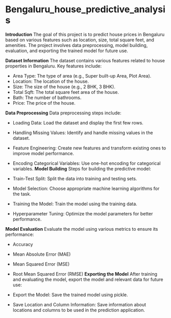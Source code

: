 # Bengaluru_house_predictive_analysis
**Introduction**
The goal of this project is to predict house prices in Bengaluru based on various features such as location, size, total square feet, and amenities. The project involves data preprocessing, model building, evaluation, and exporting the trained model for future use.

**Dataset Information**
The dataset contains various features related to house properties in Bengaluru. Key features include:
- Area Type: The type of area (e.g., Super built-up Area, Plot Area).
- Location: The location of the house.
- Size: The size of the house (e.g., 2 BHK, 3 BHK).
- Total Sqft: The total square feet area of the house.
- Bath: The number of bathrooms.
- Price: The price of the house.

**Data Preprocessing**
Data preprocessing steps include:

- Loading Data: Load the dataset and display the first few rows.
- Handling Missing Values: Identify and handle missing values in the dataset.
- Feature Engineering: Create new features and transform existing ones to improve model performance.
- Encoding Categorical Variables: Use one-hot encoding for categorical variables.
**Model Building**
Steps for building the predictive model:

- Train-Test Split: Split the data into training and testing sets.
- Model Selection: Choose appropriate machine learning algorithms for the task.
- Training the Model: Train the model using the training data.
- Hyperparameter Tuning: Optimize the model parameters for better performance.

  
**Model Evaluation**
Evaluate the model using various metrics to ensure its performance:

- Accuracy
- Mean Absolute Error (MAE)
- Mean Squared Error (MSE)
- Root Mean Squared Error (RMSE)
**Exporting the Model**
After training and evaluating the model, export the model and relevant data for future use:

- Export the Model: Save the trained model using pickle.
- Save Location and Column Information: Save information about locations and columns to be used in the prediction application.
